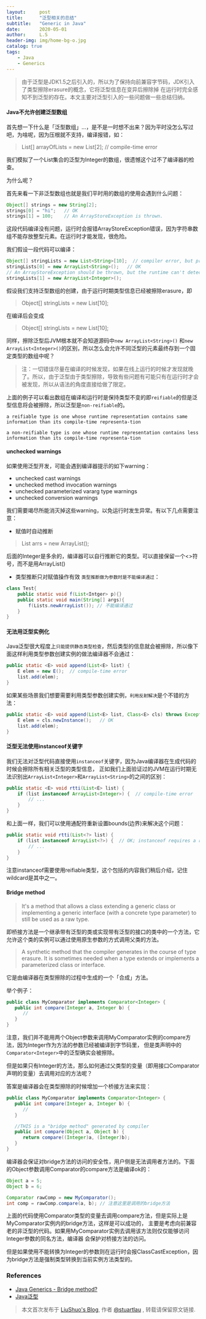 ```yaml
---
layout:     post
title:      "泛型相关的总结"
subtitle:   "Generic in Java"
date:       2020-05-01
author:     L.S
header-img: img/home-bg-o.jpg
catalog: true
tags:
    - Java
    - Generics
---
```

    
> 由于泛型是JDK1.5之后引入的，所以为了保持向前兼容字节码，JDK引入了类型擦除erasure的概念，它将泛型信息在变异后擦除掉
在运行时完全感知不到泛型的存在。本文主要对泛型引入的一些问题做一些总结归纳。

#### Java不允许创建泛型数组
首先想一下什么是「泛型数组」...，是不是一时想不出来？因为平时没怎么写过吧，为啥呢，因为压根就不支持，编译报错，如：
> List<Integer>[] arrayOfLists = new List<Integer>[2]; // compile-time error
  
我们模拟了一个List集合的泛型为Integer的数组，很遗憾这个过不了编译器的检查。

为什么呢？

首先来看一下非泛型数组也就是我们平时用的数组的使用会遇到什么问题：
```java
Object[] strings = new String[2];
strings[0] = "hi";   // OK
strings[1] = 100;    // An ArrayStoreException is thrown.
```
这段代码编译没有问题，运行时会报错ArrayStoreException错误，因为字符串数组不能存放整型元素。在运行时才能发现，很危险。

我们假设一段代码可以编译：
```java
Object[] stringLists = new List<String>[10];  // compiler error, but pretend it's allowed
stringLists[0] = new ArrayList<String>();   // OK
// An ArrayStoreException should be thrown, but the runtime can't detect it.
stringLists[1] = new ArrayList<Integer>();
```
假设我们支持泛型数组的创建，由于运行时期类型信息已经被擦除erasure，即
> Object[] stringLists = new List<String>[10];

在编译后会变成
> Object[] stringLists = new List[10];


同样，擦除泛型后JVM根本就不会知道源码中`new ArrayList<String>()`
和`new ArrayList<Integer>()`的区别，所以怎么会允许不同泛型的元素最终存到一个固定类型的数组中呢？

> 注：一切错误尽量在编译的时候发现，如果在线上运行的时候才发现就晚了。所以，由于泛型由于类型擦除，导致有些问题有可能只有在运行时才会被发现，所以从语法的角度直接给做了限定。
  
上面的例子可以看出数组在编译和运行时是保持类型不变的即`reifiable`的但是泛型信息将会被擦除，所以泛型是`non-reifiable`的。
```
a reifiable type is one whose runtime representation contains same information than its compile-time representa-tion

a non-reifiable type is one whose runtime representation contains less information than its compile-time representa-tion
```

#### unchecked warnings
如果使用泛型开发，可能会遇到编译器提示的如下warning：
- unchecked cast warnings
- unchecked method invocation warnings
- unchecked parameterized vararg type warnings
- unchecked conversion warnings

我们需要竭尽所能消灭掉这些warning，以免运行时发生异常。有以下几点需要注意：
- 赋值时自动推断
> List<Integer> arrs = new ArrayList<Integer>();  

后面的Integer是多余的，编译器可以自行推断它的类型。可以直接保留一个<>符号，而不是用ArrayList()
- 类型推断只对赋值操作有效
`类型推断做为参数时是不能编译通过`：
```java
class Test{
    public static void f(List<Intger> p){}
    public static void main(String[] args){
        f(Lists.newArrayList()); // 不能编译通过
    }
}
```

#### 无法用泛型实例化
Java泛型很大程度上`只能提供静态类型检查`，然后类型的信息就会被擦除，所以像下面这样利用类型参数创建实例的做法编译器不会通过：
```java
public static <E> void append(List<E> list) {
    E elem = new E();  // compile-time error
    list.add(elem);
}
```

如果某些场景我们想要需要利用类型参数创建实例，`利用反射解决`是个不错的方法：
```java
public static <E> void append(List<E> list, Class<E> cls) throws Exception {
    E elem = cls.newInstance();   // OK
    list.add(elem);
}
```

#### 泛型无法使用instanceof关键字

我们无法对泛型代码直接使用`instanceof`关键字，因为Java编译器在生成代码的时候会擦除所有相关泛型的类型信息，
正如我们上面验证过的JVM在运行时期无法识别出`ArrayList<Integer>`和`ArrayList<String>`的之间的区别：
```java
public static <E> void rtti(List<E> list) {
    if (list instanceof ArrayList<Integer>) {  // compile-time error
        // ...
    }
}
```
和上面一样，我们可以使用通配符重新设置bounds(边界)来解决这个问题：
```java
public static void rtti(List<?> list) {
    if (list instanceof ArrayList<?>) {  // OK; instanceof requires a reifiable type
        // ...
    }
}
```
注意instanceof需要使用reifiable类型，这个包括的内容我们稍后介绍，记住wildcard是其中之一。

#### Bridge method
>  It's a method that allows a class extending a generic class or implementing a generic interface 
(with a concrete type parameter) to still be used as a raw type.
  
即桥接方法是一个继承带有泛型的类或实现带有泛型的接口的类中的一个方法，它允许这个类的实例可以通过使用原生参数的方式调用父类的方法。

> A synthetic method that the compiler generates in the course of type erasure.  It is sometimes 
needed when a type extends or implements a parameterized class or interface.

它是由编译器在类型擦除的过程中生成的一个「合成」方法。

举个例子：
```java
public class MyComparator implements Comparator<Integer> {
   public int compare(Integer a, Integer b) {
      //
   }
}
```
注意，我们并不能用两个Object参数来调用MyComparator实例的compare方法，因为Integer作为方法的参数已经被编译到字节码里，
但是类声明中的`Comparator<Integer>`中的泛型确实会被擦除。

但是如果只有Integer的方法，那么如何通过父类型的变量（即用接口Comparator声明的变量）去调用对应的方法呢？

答案是编译器会在类型擦除的时候增加一个桥接方法来实现：
```java
public class MyComparator implements Comparator<Integer> {
   public int compare(Integer a, Integer b) {
      //
   }

   //THIS is a "bridge method" generated by compiler
   public int compare(Object a, Object b) {
      return compare((Integer)a, (Integer)b);
   }
}
```
编译器会保证对bridge方法的访问的安全性，用户侧是无法调用者方法的。下面的Object参数调用Comparator的compare方法是编译ok的：
```java
Object a = 5;
Object b = 6;

Comparator rawComp = new MyComparator();
int comp = rawComp.compare(a, b); // 注意这里是调用的bridge方法
```
上面的代码使用Comparator类型的变量去调用compare方法，但是实际上是MyComparator实例内的bridge方法，这样是可以成功的，
主要是考虑向前兼容老的非泛型的代码。如果用MyComparator实例去调用该方法则仅仅能够访问Integer参数的同名方法，编译器
会保护对桥接方法的访问。

但是如果使用不能转换为Integer的参数则在运行时会报ClassCastException，因为bridge方法是强制类型转换到当前实例方法类型的。

### References
- [Java Generics - Bridge method?](https://stackoverflow.com/questions/5007357/java-generics-bridge-method)
- [Java泛型](https://www.jianshu.com/p/b37f8dbbfa18)

> 本文首次发布于 [LiuShuo's Blog](https://liushuo.me), 作者 [@stuartlau](http://github.com/stuartlau) ,
转载请保留原文链接.
